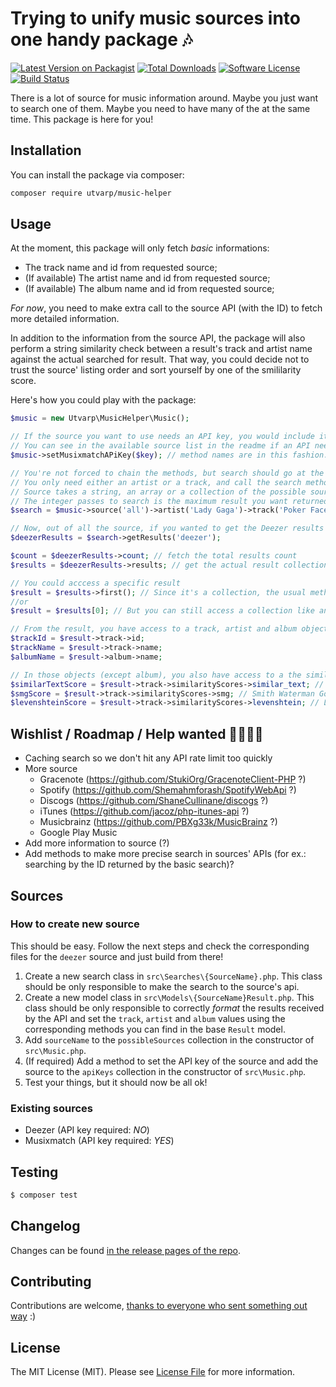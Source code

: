 # Trying to unify music sources into one handy package 🎶

[![Latest Version on Packagist](https://img.shields.io/packagist/v/utvarp/music-helper.svg?style=flat-square)](https://packagist.org/packages/utvarp/music-helper)
[![Total Downloads](https://img.shields.io/packagist/dt/utvarp/music-helper.svg?style=flat-square)](https://packagist.org/packages/utvarp/music-helper)
[![Software License](https://img.shields.io/badge/license-MIT-brightgreen.svg?style=flat-square)](LICENSE.md)
[![Build Status](https://img.shields.io/travis/utvarp/music-helper/master.svg?style=flat-square)](https://travis-ci.org/utvarp/music-helper)

There is a lot of source for music information around. Maybe you just want to search one of them. Maybe you need to have many of the at the same time. This package is here for you!

## Installation

You can install the package via composer:

```bash
composer require utvarp/music-helper
```

## Usage

At the moment, this package will only fetch _basic_ informations:

- The track name and id from requested source; 
- (If available) The artist name and id from requested source;
- (If available) The album name and id from requested source;

_For now_, you need to make extra call to the source API (with the ID) to fetch more detailed information.

In addition to the information from the source API, the package will also perform a string similarity check between a result's track and artist name against the actual searched for result. That way, you could decide not to trust the source' listing order and sort yourself by one of the smililarity score.

Here's how you could play with the package:

```php
$music = new Utvarp\MusicHelper\Music();

// If the source you want to use needs an API key, you would include it like so
// You can see in the available source list in the readme if an API needs a key
$music->setMusixmatchAPiKey($key); // method names are in this fashion: set{Sourcename}APIKey

// You're not forced to chain the methods, but search should go at the end.
// You only need either an artist or a track, and call the search method to go.
// Source takes a string, an array or a collection of the possible sources, default is 'all'.
// The integer passes to search is the maximum result you want returned from an API, default is 25.
$search = $music->source('all')->artist('Lady Gaga')->track('Poker Face')->search(15);

// Now, out of all the source, if you wanted to get the Deezer results (but it could be any available source)
$deezerResults = $search->getResults('deezer');

$count = $deezerResults->count; // fetch the total results count
$results = $deezerResults->results; // get the actual result collection

// You could acccess a specific result
$result = $results->first(); // Since it's a collection, the usual methods are available
//or
$result = $results[0]; // But you can still access a collection like an array, if you prefer

// From the result, you have access to a track, artist and album object.
$trackId = $result->track->id;
$trackName = $result->track->name;
$albumName = $result->album->name;

// In those objects (except album), you also have access to a the similarity score from 3 different algorithms
$similarTextScore = $result->track->similarityScores->similar_text; // maximum score of 100.0
$smgScore = $result->track->similarityScores->smg; // Smith Waterman Gotoh score, maximum of 1.0
$levenshteinScore = $result->track->similarityScores->levenshtein; // Levenshtein score, maximum of 1
```

## Wishlist / Roadmap / Help wanted 👷🚧👷‍♀️

- Caching search so we don't hit any API rate limit too quickly
- More source
	- Gracenote (https://github.com/StukiOrg/GracenoteClient-PHP ?)
	- Spotify (https://github.com/Shemahmforash/SpotifyWebApi ?)
	- Discogs (https://github.com/ShaneCullinane/discogs ?)
	- iTunes (https://github.com/jacoz/php-itunes-api ?)
	- Musicbrainz (https://github.com/PBXg33k/MusicBrainz ?)
	- Google Play Music
- Add more information to source (?)
- Add methods to make more precise search in sources' APIs (for ex.: searching by the ID returned by the basic search)?

## Sources

### How to create new source

This should be easy. Follow the next steps and check the corresponding files for the `deezer` source and just build from there!

1. Create a new search class in `src\Searches\{SourceName}.php`. This class should be only responsible to make the search to the source's api.
2. Create a new model class in `src\Models\{SourceName}Result.php`. This class should be only responsible to correctly _format_ the results received by the API  and set the `track`, `artist` and `album` values using the corresponding methods you can find in the base `Result` model.
3. Add `sourceName` to the `possibleSources` collection in the constructor of `src\Music.php`.
4. (If required) Add a method to set the API key of the source and add the source to the `apiKeys` collection in the constructor of `src\Music.php`.
5. Test your things, but it should now be all ok!

### Existing sources

- Deezer (API key required: *NO*)
- Musixmatch (API key required: *YES*)

## Testing

```bash
$ composer test
```

## Changelog

Changes can be found [in the release pages of the repo](https://github.com/Utvarp/music-helper/releases).

## Contributing

Contributions are welcome, [thanks to everyone who sent something out way](https://github.com/utvarp/music-helper/graphs/contributors) :)

## License

The MIT License (MIT). Please see [License File](LICENSE.md) for more information.
